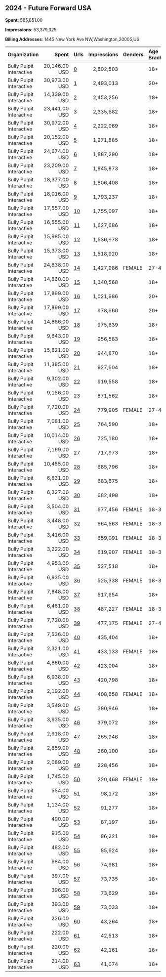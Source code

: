 ## 2024 - Future Forward USA 
**Spent**: 585,851.00

**Impressions**: 53,379,325

**Billing Addresses**: 1445 New York Ave NW,Washington,20005,US

|Organization|Spent|Urls|Impressions|Genders|Age Brackets|Country Codes|
|:---|---:|:---|---:|:---|:---|:---|
|Bully Pulpit Interactive|20,146.00 USD|[0](https://www.snap.com/political-ads/asset/a97fe643d8430ee331277f8bd6b91065ed75cf509e7278257798c3a00eeab148?mediaType=mp4)|2,802,503||18+||
|Bully Pulpit Interactive|30,973.00 USD|[1](https://www.snap.com/political-ads/asset/6c40c67a147a42f35ad703cb22bef110e20d69036306cfbd11413cac32629325?mediaType=mp4)|2,493,013||20+|united states|
|Bully Pulpit Interactive|14,339.00 USD|[2](https://www.snap.com/political-ads/asset/b8ef376e8b7488fb55fe37f829fb5cfab260d4b235f6dc932da28eb799a8778f?mediaType=mp4)|2,453,256||18+||
|Bully Pulpit Interactive|23,441.00 USD|[3](https://www.snap.com/political-ads/asset/44c9e304b9442d00bd1388a31280a0a2859bb904596685a9e1af1298faf20667?mediaType=mp4)|2,335,682||18+|united states|
|Bully Pulpit Interactive|30,972.00 USD|[4](https://www.snap.com/political-ads/asset/3571a7a7848c7e101878f1813c6427cc40902ad03d1ec7728a2bb62b5b960694?mediaType=mp4)|2,222,069||18+|united states|
|Bully Pulpit Interactive|20,152.00 USD|[5](https://www.snap.com/political-ads/asset/44c9e304b9442d00bd1388a31280a0a2859bb904596685a9e1af1298faf20667?mediaType=mp4)|1,971,885||18+|united states|
|Bully Pulpit Interactive|24,674.00 USD|[6](https://www.snap.com/political-ads/asset/ec26b58fbc0962ed868b18ee91aea7ea4f3186ddc5452363e43496f05a311df8?mediaType=mp4)|1,887,290||18+|united states|
|Bully Pulpit Interactive|23,209.00 USD|[7](https://www.snap.com/political-ads/asset/76db8a3385064730de9dcc4634d2cfbfa8102dd787c1d6019285e34eaca7f9a8?mediaType=mp4)|1,845,873||18+|united states|
|Bully Pulpit Interactive|18,377.00 USD|[8](https://www.snap.com/political-ads/asset/3b0f9cd6b26e255e34d4806fb9afcd7d6e5e39b9137f418bd8c2d53a4ce5f9c5?mediaType=mp4)|1,806,408||18+|united states|
|Bully Pulpit Interactive|18,016.00 USD|[9](https://www.snap.com/political-ads/asset/e53d8e8a78d3b870cc06b9e99a2cabc05c01438cc16e658e6e478959d8293141?mediaType=mp4)|1,793,237||18+|united states|
|Bully Pulpit Interactive|17,557.00 USD|[10](https://www.snap.com/political-ads/asset/89667c667d44fb849a56892bf4eef86ca6b477f790ea0f45a78d5a90502a8ae9?mediaType=mp4)|1,755,097||18+|united states|
|Bully Pulpit Interactive|16,555.00 USD|[11](https://www.snap.com/political-ads/asset/e53d8e8a78d3b870cc06b9e99a2cabc05c01438cc16e658e6e478959d8293141?mediaType=mp4)|1,627,686||18+|united states|
|Bully Pulpit Interactive|15,985.00 USD|[12](https://www.snap.com/political-ads/asset/2b9ceb89706186be13885349632fc7efbcc7f2261b8d0b5bd768fa28ce7e6bca?mediaType=mp4)|1,536,978||18+|united states|
|Bully Pulpit Interactive|15,373.00 USD|[13](https://www.snap.com/political-ads/asset/89667c667d44fb849a56892bf4eef86ca6b477f790ea0f45a78d5a90502a8ae9?mediaType=mp4)|1,518,920||18+|united states|
|Bully Pulpit Interactive|24,838.00 USD|[14](https://www.snap.com/political-ads/asset/f98e547f8b80f3c36aff22e35c81ead0e8818834b66e369bfc026e51d0135541?mediaType=mp4)|1,427,986|FEMALE|27-43|united states|
|Bully Pulpit Interactive|14,860.00 USD|[15](https://www.snap.com/political-ads/asset/38df2fc6dca144a8fe12ad3efb5e189967668c981a4f169c90f4dd54a08dd3e9?mediaType=mp4)|1,340,568||18+|united states|
|Bully Pulpit Interactive|17,899.00 USD|[16](https://www.snap.com/political-ads/asset/4a6e7be79e812ea68a150951f29a6d2fca9d3a1a931611fb139a8e28d9fd6efd?mediaType=mp4)|1,021,986||20+|united states|
|Bully Pulpit Interactive|17,899.00 USD|[17](https://www.snap.com/political-ads/asset/420ee75dee82ba9b0f094d1cde3ae5b998974e24a271bf020b11a25f392b0ff0?mediaType=mp4)|978,660||20+|united states|
|Bully Pulpit Interactive|14,886.00 USD|[18](https://www.snap.com/political-ads/asset/ad2546429b96574fb515415cd7b1091abda3aa681106e7ab7aa8e77449bbd7b7?mediaType=mp4)|975,639||18+|united states|
|Bully Pulpit Interactive|9,643.00 USD|[19](https://www.snap.com/political-ads/asset/3b0f9cd6b26e255e34d4806fb9afcd7d6e5e39b9137f418bd8c2d53a4ce5f9c5?mediaType=mp4)|956,583||18+|united states|
|Bully Pulpit Interactive|15,821.00 USD|[20](https://www.snap.com/political-ads/asset/246c2c4081de2fa11a478ab5db52d1e370a41ca553cca7b1c1fec96a317cbbcc?mediaType=mp4)|944,870||18+||
|Bully Pulpit Interactive|11,385.00 USD|[21](https://www.snap.com/political-ads/asset/713fc1ee3473dc512df21cc40ad6fc7ebd95a435ea2d57c1f00d95269913a6ee?mediaType=mp4)|927,604||18+||
|Bully Pulpit Interactive|9,302.00 USD|[22](https://www.snap.com/political-ads/asset/44c9e304b9442d00bd1388a31280a0a2859bb904596685a9e1af1298faf20667?mediaType=mp4)|919,558||18+|united states|
|Bully Pulpit Interactive|9,156.00 USD|[23](https://www.snap.com/political-ads/asset/6aac2671ec3431c1dc169541ad047f2a0e623c79d65cdb913f0980c88288f78c?mediaType=mp4)|871,562||18+||
|Bully Pulpit Interactive|7,720.00 USD|[24](https://www.snap.com/political-ads/asset/50e56fb22479c1a43289f4a2bd5185969ba09e54da2a72462f1291f856ecd9a2?mediaType=mov)|779,905|FEMALE|27-43|united states|
|Bully Pulpit Interactive|7,081.00 USD|[25](https://www.snap.com/political-ads/asset/89667c667d44fb849a56892bf4eef86ca6b477f790ea0f45a78d5a90502a8ae9?mediaType=mp4)|764,590||18+|united states|
|Bully Pulpit Interactive|10,014.00 USD|[26](https://www.snap.com/political-ads/asset/edba36e26210b6ee4087facfd36777d187a9d2f5b756530cf789f14048a3c00e?mediaType=mp4)|725,180||18+||
|Bully Pulpit Interactive|7,169.00 USD|[27](https://www.snap.com/political-ads/asset/89667c667d44fb849a56892bf4eef86ca6b477f790ea0f45a78d5a90502a8ae9?mediaType=mp4)|717,973||18+|united states|
|Bully Pulpit Interactive|10,455.00 USD|[28](https://www.snap.com/political-ads/asset/d00d8e86a6c1ec9c780da9d802ffbb393ea2b9734dd8ff86d504893756e21800?mediaType=mp4)|685,796||18+|united states|
|Bully Pulpit Interactive|6,831.00 USD|[29](https://www.snap.com/political-ads/asset/e53d8e8a78d3b870cc06b9e99a2cabc05c01438cc16e658e6e478959d8293141?mediaType=mp4)|683,675||18+|united states|
|Bully Pulpit Interactive|6,327.00 USD|[30](https://www.snap.com/political-ads/asset/e53d8e8a78d3b870cc06b9e99a2cabc05c01438cc16e658e6e478959d8293141?mediaType=mp4)|682,498||18+|united states|
|Bully Pulpit Interactive|3,504.00 USD|[31](https://www.snap.com/political-ads/asset/3b0f9cd6b26e255e34d4806fb9afcd7d6e5e39b9137f418bd8c2d53a4ce5f9c5?mediaType=mp4)|677,456|FEMALE|18-34|united states|
|Bully Pulpit Interactive|3,448.00 USD|[32](https://www.snap.com/political-ads/asset/89667c667d44fb849a56892bf4eef86ca6b477f790ea0f45a78d5a90502a8ae9?mediaType=mp4)|664,563|FEMALE|18-34|united states|
|Bully Pulpit Interactive|3,416.00 USD|[33](https://www.snap.com/political-ads/asset/44c9e304b9442d00bd1388a31280a0a2859bb904596685a9e1af1298faf20667?mediaType=mp4)|659,091|FEMALE|18-34|united states|
|Bully Pulpit Interactive|3,222.00 USD|[34](https://www.snap.com/political-ads/asset/e53d8e8a78d3b870cc06b9e99a2cabc05c01438cc16e658e6e478959d8293141?mediaType=mp4)|619,907|FEMALE|18-34|united states|
|Bully Pulpit Interactive|4,953.00 USD|[35](https://www.snap.com/political-ads/asset/4ae95c5fa2627bb1d019f3381ca9261acb24c3342ac3cdaebec4ed2d4ae89921?mediaType=mp4)|527,518||18+|united states|
|Bully Pulpit Interactive|6,935.00 USD|[36](https://www.snap.com/political-ads/asset/47da8b547ccddf87a02d207eb0ae95d50f70fc1b0afcb5640766a6ab19af472f?mediaType=mp4)|525,338|FEMALE|18-34|united states|
|Bully Pulpit Interactive|7,848.00 USD|[37](https://www.snap.com/political-ads/asset/47da8b547ccddf87a02d207eb0ae95d50f70fc1b0afcb5640766a6ab19af472f?mediaType=mp4)|517,654||18+|united states|
|Bully Pulpit Interactive|6,481.00 USD|[38](https://www.snap.com/political-ads/asset/d00d8e86a6c1ec9c780da9d802ffbb393ea2b9734dd8ff86d504893756e21800?mediaType=mp4)|487,227|FEMALE|18-34|united states|
|Bully Pulpit Interactive|7,720.00 USD|[39](https://www.snap.com/political-ads/asset/7c9d62b7a673ca210511ef07967ddbffe4a3f11671a358d2414882e459e4a1d1?mediaType=mp4)|477,175|FEMALE|27-43|united states|
|Bully Pulpit Interactive|7,536.00 USD|[40](https://www.snap.com/political-ads/asset/f8c39e14d547f2268aa0142f854734df8f26944282cd2367a632c5560bad2d53?mediaType=mov)|435,404||18+|united states|
|Bully Pulpit Interactive|2,321.00 USD|[41](https://www.snap.com/political-ads/asset/89667c667d44fb849a56892bf4eef86ca6b477f790ea0f45a78d5a90502a8ae9?mediaType=mp4)|433,133|FEMALE|18+|united states|
|Bully Pulpit Interactive|4,860.00 USD|[42](https://www.snap.com/political-ads/asset/750fef349d5f50b21b8b7416a92a0cc4ed83eb507d1add98b2ddd6fd0e0c0f0d?mediaType=mov)|423,004||18+|united states|
|Bully Pulpit Interactive|6,938.00 USD|[43](https://www.snap.com/political-ads/asset/1dcb3eeaae78c93ddf6fa2f093579bb0b462ea79d9e4f1851478a1baf74e1040?mediaType=mov)|420,798||18+|united states|
|Bully Pulpit Interactive|2,192.00 USD|[44](https://www.snap.com/political-ads/asset/e53d8e8a78d3b870cc06b9e99a2cabc05c01438cc16e658e6e478959d8293141?mediaType=mp4)|408,658|FEMALE|18+|united states|
|Bully Pulpit Interactive|3,549.00 USD|[45](https://www.snap.com/political-ads/asset/b1d4e8bfe90a319a73ad95726dbfe069cb5db0233622700e8a0886bbf85b9bcf?mediaType=mp4)|380,946||18+||
|Bully Pulpit Interactive|3,935.00 USD|[46](https://www.snap.com/political-ads/asset/c1225f8f8284f9a5c706e8b0a5e8d91643981f61b339266ac495241848888697?mediaType=mp4)|379,072||18+||
|Bully Pulpit Interactive|2,918.00 USD|[47](https://www.snap.com/political-ads/asset/1ed6812e1680878530e0b1d73660088b444cdf85b1a3229169d181a9c3e6acba?mediaType=mp4)|265,946||18+||
|Bully Pulpit Interactive|2,859.00 USD|[48](https://www.snap.com/political-ads/asset/8813907003fd8457543f44e7144835eb2ac7ae404a67ceeb85120eece1879486?mediaType=mov)|260,100||18+|united states|
|Bully Pulpit Interactive|2,089.00 USD|[49](https://www.snap.com/political-ads/asset/1295319f90a22fd5e49560dc9f8e0f5a6fe2b2cca808d5330c93c0d00c743961?mediaType=mp4)|228,456||18+||
|Bully Pulpit Interactive|1,745.00 USD|[50](https://www.snap.com/political-ads/asset/5195ced0bae5d53165a67f460dd2809711445ed1c87cf5a1fff0b55d1dcf6688?mediaType=mp4)|220,468|FEMALE|18+|united states|
|Bully Pulpit Interactive|554.00 USD|[51](https://www.snap.com/political-ads/asset/538e3e50e9d60756a4a0a8088102423a5037c32d37923eb5a7f8ebaeb9e56e2c?mediaType=png)|98,172||18+||
|Bully Pulpit Interactive|1,134.00 USD|[52](https://www.snap.com/political-ads/asset/7bf9e9f2d344f197e860ee7bf40b5288562ab29e214e0edb3f964ab3a3efd74b?mediaType=mp4)|91,277||18+||
|Bully Pulpit Interactive|490.00 USD|[53](https://www.snap.com/political-ads/asset/9eb9f967adb7784d7e99768718286532fd967ff5788f79a37003d59664b41e9e?mediaType=png)|87,197||18+||
|Bully Pulpit Interactive|915.00 USD|[54](https://www.snap.com/political-ads/asset/2b6d0bcd52f6fc9ac5d490b74103fc3171552883925ec72f83cd14c5d0a03244?mediaType=mp4)|86,221||18+|united states|
|Bully Pulpit Interactive|482.00 USD|[55](https://www.snap.com/political-ads/asset/b6369887fc35b81f01465585ddb8704682107591d78bb18dfa40c4768f75f8e2?mediaType=png)|85,624||18+||
|Bully Pulpit Interactive|684.00 USD|[56](https://www.snap.com/political-ads/asset/7e9c4fda5ee3b260d3cbd6f8b9739be9614ef14f44dbef51377fd4228a6471cb?mediaType=mp4)|74,981||18+||
|Bully Pulpit Interactive|397.00 USD|[57](https://www.snap.com/political-ads/asset/a1c241e95625422b3d8e993b6a25d7849daae70f37a3a99e88f72a65cb5e4c88?mediaType=png)|73,735||18+||
|Bully Pulpit Interactive|396.00 USD|[58](https://www.snap.com/political-ads/asset/42de0e205012034cabee99c634c3f22a47cb80ceb5e0b627aaff813415ca966f?mediaType=png)|73,629||18+||
|Bully Pulpit Interactive|393.00 USD|[59](https://www.snap.com/political-ads/asset/5d521ed0c08d4269ab63c3f0844c2923c26a0dd2f0dc75df7653006efd3e4ee3?mediaType=png)|73,033||18+||
|Bully Pulpit Interactive|226.00 USD|[60](https://www.snap.com/political-ads/asset/e53d8e8a78d3b870cc06b9e99a2cabc05c01438cc16e658e6e478959d8293141?mediaType=mp4)|43,264||18+|united states|
|Bully Pulpit Interactive|222.00 USD|[61](https://www.snap.com/political-ads/asset/2b9ceb89706186be13885349632fc7efbcc7f2261b8d0b5bd768fa28ce7e6bca?mediaType=mp4)|42,513||18+|united states|
|Bully Pulpit Interactive|220.00 USD|[62](https://www.snap.com/political-ads/asset/89667c667d44fb849a56892bf4eef86ca6b477f790ea0f45a78d5a90502a8ae9?mediaType=mp4)|42,161||18+|united states|
|Bully Pulpit Interactive|214.00 USD|[63](https://www.snap.com/political-ads/asset/44c9e304b9442d00bd1388a31280a0a2859bb904596685a9e1af1298faf20667?mediaType=mp4)|41,074||18+|united states|
